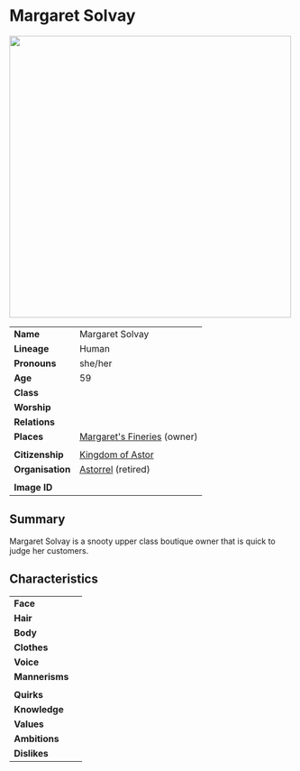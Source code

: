 # Margaret Solvay

<img src="https://raw.githubusercontent.com/jesskelsall/astarus-images/main/characters/portraits/imageid.png" height="500" />

|||
| --- | --- |
| **Name** | Margaret Solvay | character.3
| **Lineage** | Human |
| **Pronouns** | she/her |
| **Age** | 59 |
| **Class** | |
| **Worship** | |
| **Relations** | |
| **Places** | [Margaret's Fineries](../places/buildings/shops/margarets-fineries.md) (owner) |
|||
| **Citizenship** | [Kingdom of Astor](../civilisations/kingdom-of-astor/kingdom-of-astor.md) |
| **Organisation** | [Astorrel](../organisations/astorrel/astorrel.md) (retired) |
|||
| **Image ID** | |

## Summary

Margaret Solvay is a snooty upper class boutique owner that is quick to judge her customers.

## Characteristics

| | |
| --- | --- |
| **Face** | | characteristics.2
| **Hair** | |
| **Body** | |
| **Clothes** | |
| **Voice** | |
| **Mannerisms** | |
| | |
| **Quirks** | |
| **Knowledge** | |
| **Values** | |
| **Ambitions** | |
| **Dislikes** | |
